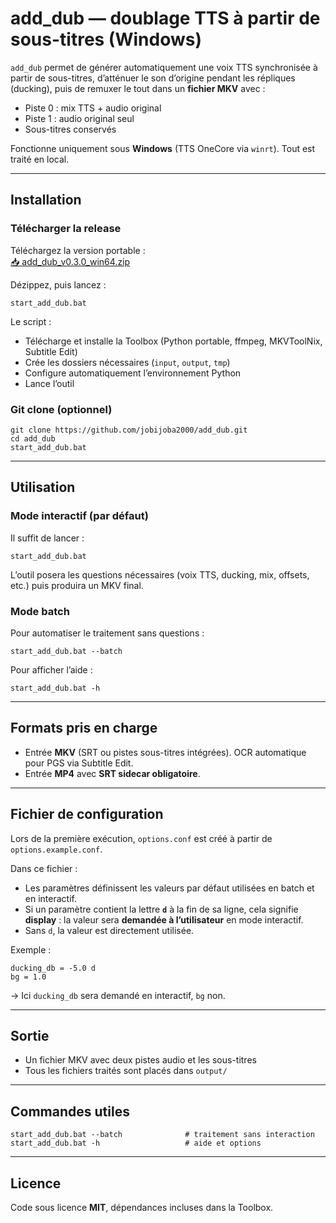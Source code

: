 # add_dub — doublage TTS à partir de sous-titres (Windows)

`add_dub` permet de générer automatiquement une voix TTS synchronisée à partir de sous-titres, d’atténuer le son d’origine pendant les répliques (ducking), puis de remuxer le tout dans un **fichier MKV** avec :
- Piste 0 : mix TTS + audio original
- Piste 1 : audio original seul
- Sous-titres conservés

Fonctionne uniquement sous **Windows** (TTS OneCore via `winrt`). Tout est traité en local.

---

## Installation

### Télécharger la release
Téléchargez la version portable :  
[📥 add_dub_v0.3.0_win64.zip](https://github.com/Jobijoba2000/add_dub/releases/download/v0.3.0/add_dub_v0.3.0_win64.zip)

Dézippez, puis lancez :

```
start_add_dub.bat
```

Le script :
- Télécharge et installe la Toolbox (Python portable, ffmpeg, MKVToolNix, Subtitle Edit)
- Crée les dossiers nécessaires (`input`, `output`, `tmp`)
- Configure automatiquement l’environnement Python
- Lance l’outil

### Git clone (optionnel)

```
git clone https://github.com/jobijoba2000/add_dub.git
cd add_dub
start_add_dub.bat
```

---

## Utilisation

### Mode interactif (par défaut)
Il suffit de lancer :
```
start_add_dub.bat
```
L’outil posera les questions nécessaires (voix TTS, ducking, mix, offsets, etc.) puis produira un MKV final.

### Mode batch
Pour automatiser le traitement sans questions :
```
start_add_dub.bat --batch
```
Pour afficher l’aide :
```
start_add_dub.bat -h
```

---

## Formats pris en charge
- Entrée **MKV** (SRT ou pistes sous-titres intégrées). OCR automatique pour PGS via Subtitle Edit.
- Entrée **MP4** avec **SRT sidecar obligatoire**.

---

## Fichier de configuration

Lors de la première exécution, `options.conf` est créé à partir de `options.example.conf`.

Dans ce fichier :
- Les paramètres définissent les valeurs par défaut utilisées en batch et en interactif.
- Si un paramètre contient la lettre **`d`** à la fin de sa ligne, cela signifie **display** : la valeur sera **demandée à l’utilisateur** en mode interactif.
- Sans `d`, la valeur est directement utilisée.

Exemple :
```
ducking_db = -5.0 d
bg = 1.0
```
→ Ici `ducking_db` sera demandé en interactif, `bg` non.

---

## Sortie

- Un fichier MKV avec deux pistes audio et les sous-titres
- Tous les fichiers traités sont placés dans `output/`

---

## Commandes utiles

```
start_add_dub.bat --batch              # traitement sans interaction
start_add_dub.bat -h                   # aide et options
```

---

## Licence

Code sous licence **MIT**, dépendances incluses dans la Toolbox.
